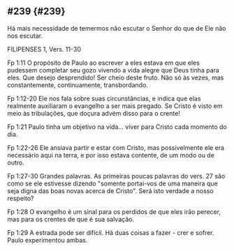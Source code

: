 ## #239 {#239}

Há mais necessidade de temermos não escutar o Senhor do que de Ele não nos escutar.

FILIPENSES 1, Vers. 11-30

Fp 1:11 O propósito de Paulo ao escrever a eles estava em que eles pudessem completar seu gozo vivendo a vida alegre que Deus tinha para eles. Que desejo desprendido! Ser cheio deste fruto. Não só às vezes, mas constantemente, continuamente, transbordando.

Fp 1:12-20 Ele nos fala sobre suas circunstâncias, e indica que elas realmente auxiliaram o evangelho a ser mais pregado. Se Cristo é visto em meio às tribulações, que doçura advém disso para o crente!

Fp 1:21 Paulo tinha um objetivo na vida... viver para Cristo cada momento do dia.

Fp 1:22-26 Ele ansiava partir e estar com Cristo, mas possivelmente ele era necessário aqui na terra, e por isso estava contente, de um modo ou de outro.

Fp 1:27-30 Grandes palavras. As primeiras poucas palavras do vers. 27 são como se ele estivesse dizendo &quot;somente portai-vos de uma maneira que seja digna das boas novas acerca de Cristo&quot;. Será isto verdade a nosso respeito?

Fp 1:28 O evangelho é um sinal para os perdidos de que eles irão perecer, mas para os crentes de que é sua salvação.

Fp 1:29 A estrada pode ser difícil. Há duas coisas a fazer - crer e sofrer. Paulo experimentou ambas.
